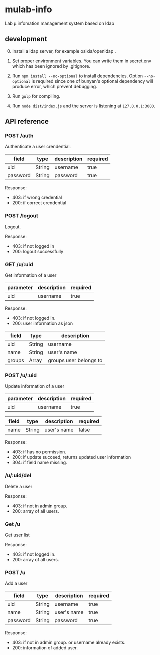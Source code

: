 # mulab-info

Lab μ infomation management system based on ldap

## development

0. Install a ldap server, for example osixia/openldap .

0. Set proper environment variables. You can write them in secret.env which has been ignored by .gitignore.

0. Run `npm install --no-optional` to install dependencies. Option `--no-optional` is required since one of bunyan's optional dependency will produce error, which prevent debugging.

0. Run `gulp` for compiling.

0. Run `node dist/index.js` and the server is listening at `127.0.0.1:3000`.

## API reference

### POST /auth

Authenticate a user crendential.

field | type | description | required
----- | ----- | ----- | -----
uid | String | username | true
password | String | password | true

Response:

- 403: if wrong credential
- 200: if correct crendential

### POST /logout

Logout.

Response:

- 403: if not logged in
- 200: logout successfully

### GET /u/:uid

Get information of a user

parameter | description | required
----- | ----- | -----
uid | username | true

Response:

- 403: if not logged in.
- 200: user information as json

field | type | description
----- | ----- | -----
uid | String | username
name | String | user's name
groups | Array | groups user belongs to

### POST /u/:uid

Update information of a user

parameter | description | required
----- | ----- | -----
uid | username | true

field | type | description | required
----- | ----- | ----- | -----
name | String | user's name | false

Response:

- 403: if has no permission.
- 200: if update succeed, returns updated user information
- 304: if field name missing.

### /u/:uid/del

Delete a user

Response:

- 403: if not in admin group.
- 200: array of all users.

### Get /u

Get user list

Response:

- 403: if not logged in.
- 200: array of all users.

### POST /u

Add a user

field | type | description | required
----- | ----- | ----- | -----
uid | String | username | true
name | String | user's name | true
password | String | password | true

Response:

- 403: if not in admin group. or username already exists.
- 200: information of added user.
